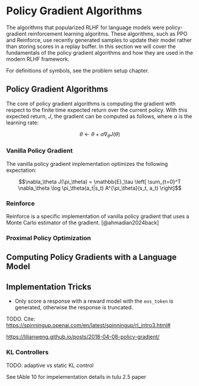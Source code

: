 # Policy Gradient Algorithms

The algorithms that popularized RLHF for language models were policy-gradient reinforcement learning algoritms. 
These algorithms, such as PPO and Reinforce, use recently generated samples to update their model rather than storing scores in a replay buffer.
In this section we will cover the fundamentals of the policy gradient algorithms and how they are used in the modern RLHF framework.

For definitions of symbols, see the problem setup chapter.

## Policy Gradient Algorithms

The core of policy gradient algorithms is computing the gradient with respect to the finite time expected return over the current policy. 
With this expected return, $J$, the gradient can be computed as follows, where $\alpha$ is the learning rate: 

$$\theta \leftarrow \theta + \alpha \nabla_\theta J(\theta)$$


### Vanilla Policy Gradient

The vanilla policy gradient implementation optimizes the following expectation:

$$\nabla_\theta J(\pi_\theta) = \mathbb{E}_\tau \left[ \sum_{t=0}^T \nabla_\theta \log \pi_\theta(a_t|s_t) A^{\pi_\theta}(s_t, a_t) \right]$$

### Reinforce

Reinforce is a specific implementation of vanilla policy gradient that uses a Monte Carlo estimator of the gradient.
[@ahmadian2024back]
### Proximal Policy Optimization

## Computing Policy Gradients with a Language Model

## Implementation Tricks

- Only score a response with a reward model with the `eos_token` is generated, otherwise the response is truncated.

TODO. Cite:
https://spinningup.openai.com/en/latest/spinningup/rl_intro3.html#

https://lilianweng.github.io/posts/2018-04-08-policy-gradient/

### KL Controllers

TODO: adaptive vs static KL control 

See tAble 10 for impelementation details in tulu 2.5 paper
